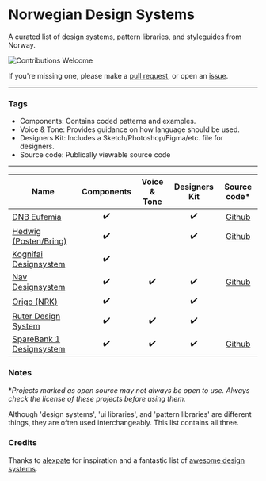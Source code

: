 # Norwegian Design Systems
A curated list of design systems, pattern libraries, and styleguides from Norway.

![Contributions Welcome](https://img.shields.io/badge/Contributions-welcome-blue.svg)

If you're missing one, please make a [pull request](https://github.com/siiron/norwegian-design-systems/pulls), or open an [issue](https://github.com/siiron/norwegian-design-systems/issues).

---

### Tags

- Components: Contains coded patterns and examples.
- Voice & Tone: Provides guidance on how language should be used.
- Designers Kit: Includes a Sketch/Photoshop/Figma/etc. file for designers.
- Source code: Publically viewable source code

---

<!-- prettier-ignore -->
| Name | Components | Voice & Tone | Designers Kit | Source code* |
| ---- | :--------: | :----------: | :-----------: | :---------: |
| [DNB Eufemia](https://eufemia.dnb.no/) | ✔️ |  | ✔️ | [Github](https://github.com/dnbexperience/eufemia)
| [Hedwig (Posten/Bring)](https://hedwig-docs.herokuapp.com/) | ✔️ |  | ✔️ | [Github](https://github.com/bring/hedwig)
| [Kognifai Designsystem](https://designsystem.kognif.ai/) | ✔️ |  |  |  |
| [Nav Designsystem](https://design.nav.no/) | ✔️ | ✔️ | ✔️ | [Github](https://github.com/navikt/nav-frontend-moduler) |
| [Origo (NRK)](https://static.nrk.no/origo/latest/index.html) | ✔️ |  | ✔️ |  |
| [Ruter Design System](https://brand.ruter.com) | ✔️ | ✔️ | ✔️ |  |
| [SpareBank 1 Designsystem](https://design.sparebank1.no/) | ✔️ | ✔️ | ✔️ | [Github](https://github.com/SpareBank1/designsystem) |

### Notes

\*_Projects marked as open source may not always be open to use. Always check the license of these projects before using them._

Although 'design systems', 'ui libraries', and 'pattern libraries' are different things, they are often used interchangeably. This list contains all three.

### Credits

Thanks to [alexpate](https://github.com/alexpate) for inspiration and a fantastic list of [awesome design systems](https://github.com/alexpate/awesome-design-systems).